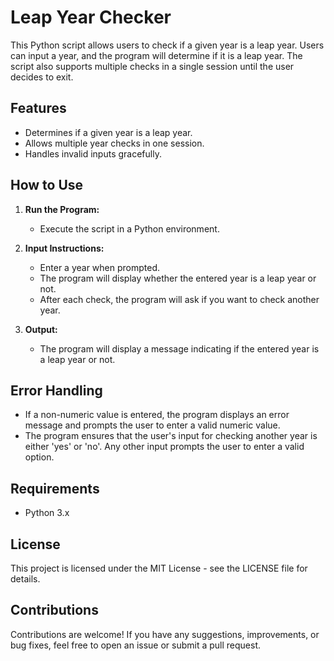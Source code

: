# Leap Year Checker

This Python script allows users to check if a given year is a leap year. Users can input a year, and the program will determine if it is a leap year. The script also supports multiple checks in a single session until the user decides to exit.

## Features

- Determines if a given year is a leap year.
- Allows multiple year checks in one session.
- Handles invalid inputs gracefully.

## How to Use

1. **Run the Program:**
   - Execute the script in a Python environment.

2. **Input Instructions:**
   - Enter a year when prompted.
   - The program will display whether the entered year is a leap year or not.
   - After each check, the program will ask if you want to check another year.

3. **Output:**
   - The program will display a message indicating if the entered year is a leap year or not.

## Error Handling

- If a non-numeric value is entered, the program displays an error message and prompts the user to enter a valid numeric value.
- The program ensures that the user's input for checking another year is either 'yes' or 'no'. Any other input prompts the user to enter a valid option.

## Requirements

- Python 3.x

## License
This project is licensed under the MIT License - see the LICENSE file for details.

## Contributions
Contributions are welcome! If you have any suggestions, improvements, or bug fixes, feel free to open an issue or submit a pull request.
